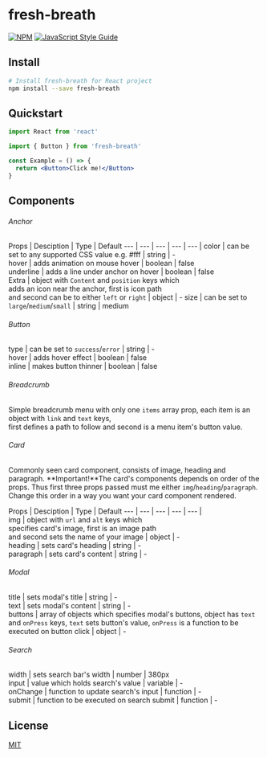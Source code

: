 # fresh-breath

>

[![NPM](https://img.shields.io/npm/v/fresh-breath.svg)](https://www.npmjs.com/package/fresh-breath) [![JavaScript Style Guide](https://img.shields.io/badge/code_style-standard-brightgreen.svg)](https://standardjs.com)

## Install

```bash
# Install fresh-breath for React project
npm install --save fresh-breath
```

## Quickstart

```jsx
import React from 'react'

import { Button } from 'fresh-breath'

const Example = () => {
  return <Button>Click me!</Button>
}
```

## Components

###### Anchor

Props | Desciption | Type | Default
--- | --- | --- | --- | --- |
color | can be set to any supported CSS value e.g. #fff | string | -   
hover | adds animation on mouse hover | boolean | false   
underline | adds a line under anchor on hover | boolean | false   
Extra | object with `Content` and `position` keys which<br />adds an icon near the anchor, first is icon path<br />and second can be to either `left` or `right` | object | - 
size | can be set to `large`/`medium`/`small` | string | medium   

###### Button

type | can be set to `success`/`error` | string | -   
hover | adds hover effect | boolean | false   
inline | makes button thinner | boolean | false    
  
###### Breadcrumb
   
Simple breadcrumb menu with only one `items` array prop, each item is an object with ``link`` and ``text`` keys,<br />first defines a  path to follow and second is a menu item's button value.  

###### Card

Commonly seen card component, consists of image, heading and paragraph.  **Important!**The card's components depends on order of the props. Thus first three props passed must me either `img`/`heading`/`paragraph`.  Change this order in a way you want your card component rendered.

Props | Desciption | Type | Default
--- | --- | --- | --- | --- |  
img | object with `url` and `alt` keys which<br />specifies card's image, first is an image path<br />and second sets the name of your image | object | -    
heading | sets card's heading | string | -   
paragraph | sets card's content | string | -  

###### Modal

title | sets modal's title | string | -  
text | sets modal's content | string | -  
buttons | array of objects which specifies modal's buttons,  object has `text` and `onPress` keys, `text` sets button's value,  `onPress` is a function to be executed on button click | object | -  

###### Search

width | sets search bar's width | number | 380px  
input | value which holds search's value | variable | -  
onChange | function to update search's input | function | -  
submit | function to be executed on search submit | function | -  

## License

[MIT](https://en.wikipedia.org/wiki/MIT_License)
